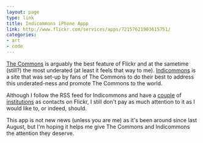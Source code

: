 ```yaml
---
layout: page
type: link
title: Indicommons iPhone Appp
link: http://www.flickr.com/services/apps/72157621903615751/
categories: 
- art
- code
---
```

[The Commons](http://www.flickr.com/commons/) is arguably the best feature of Flickr and at the sametime (still?) the most underated (at least it feels that way to me). [Indicommons](http://www.indicommons.org) is a site that was set-up by fans of The Commons to do their best to address this underated-ness and promote The Commons to the world.

Although I follow the RSS feed for Indicommons and have a [couple](http://www.flickr.com/photos/nationalarchives/) of [institutions](http://www.flickr.com/photos/nationalgalleries/) as contacts on Flickr, I still don't pay as much attention to it as I would like to, or indeed, should. 

This app is not new news (unless you are me) as it's been around since last August, but I'm hoping it helps me give The Commons and Indicommons the attention they deserve. 